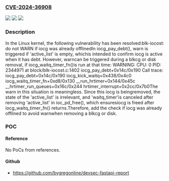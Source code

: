 ### [CVE-2024-36908](https://cve.mitre.org/cgi-bin/cvename.cgi?name=CVE-2024-36908)
![](https://img.shields.io/static/v1?label=Product&message=Linux&color=blue)
![](https://img.shields.io/static/v1?label=Version&message=7caa47151ab2e644dd221f741ec7578d9532c9a3%3C%20aed0aac18f039dd4af13c143063754efca358cb0%20&color=brighgreen)
![](https://img.shields.io/static/v1?label=Vulnerability&message=n%2Fa&color=brighgreen)

### Description

In the Linux kernel, the following vulnerability has been resolved:blk-iocost: do not WARN if iocg was already offlinedIn iocg_pay_debt(), warn is triggered if 'active_list' is empty, whichis intended to confirm iocg is active when it has debt. However, warncan be triggered during a blkcg or disk removal, if iocg_waitq_timer_fn()is run at that time:  WARNING: CPU: 0 PID: 2344971 at block/blk-iocost.c:1402 iocg_pay_debt+0x14c/0x190  Call trace:  iocg_pay_debt+0x14c/0x190  iocg_kick_waitq+0x438/0x4c0  iocg_waitq_timer_fn+0xd8/0x130  __run_hrtimer+0x144/0x45c  __hrtimer_run_queues+0x16c/0x244  hrtimer_interrupt+0x2cc/0x7b0The warn in this situation is meaningless. Since this iocg is beingremoved, the state of the 'active_list' is irrelevant, and 'waitq_timer'is canceled after removing 'active_list' in ioc_pd_free(), which ensuresiocg is freed after iocg_waitq_timer_fn() returns.Therefore, add the check if iocg was already offlined to avoid warnwhen removing a blkcg or disk.

### POC

#### Reference
No PoCs from references.

#### Github
- https://github.com/bygregonline/devsec-fastapi-report

